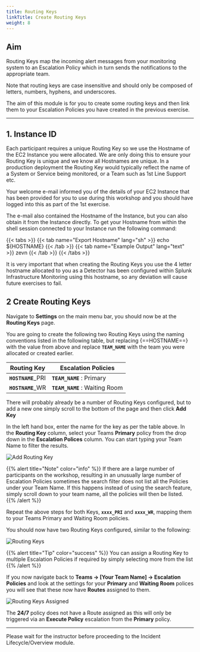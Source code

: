 ```yaml
---
title: Routing Keys
linkTitle: Create Routing Keys
weight: 8
---
```


## Aim

Routing Keys map the incoming alert messages from your monitoring system to an Escalation Policy which in turn sends the notifications to the appropriate team.

Note that routing keys are case insensitive and should only be composed of letters, numbers, hyphens, and underscores.

The aim of this module is for you to create some routing keys and then link them to your Escalation Policies you have created in the previous exercise.

---

## 1. Instance ID

Each participant requires a unique Routing Key so we use the Hostname of the EC2 Instance you were allocated.  We are only doing this to ensure your Routing Key is unique and we know all Hostnames are unique.  In a production deployment the Routing Key would typically reflect the name of a System or Service being monitored, or a Team such as 1st Line Support etc.

Your welcome e-mail informed you of the details of your EC2 Instance that has been provided for you to use during this workshop and you should have logged into this as part of the 1st exercise.

The e-mail also contained the Hostname of the Instance, but you can also obtain it from the Instance directly. To get your Hostname from within the shell session connected to your Instance run the following command:

{{< tabs >}}
{{< tab name="Export Hostname" lang="sh" >}}
echo ${HOSTNAME}
{{< /tab >}}
{{< tab name="Example Output" lang="text" >}}
zevn
{{< /tab >}}
{{< /tabs >}}

It is very important that when creating the Routing Keys you use the 4 letter hostname allocated to you as a Detector has been configured within Splunk Infrastructure Monitoring using this hostname, so any deviation will cause future exercises to fail.

## 2 Create Routing Keys

Navigate to **Settings** on the main menu bar, you should now be at the **Routing Keys** page.

You are going to create the following two Routing Keys using the naming conventions listed in the following table, but replacing {==HOSTNAME==} with the value from above and replace **`TEAM_NAME`** with the team you were allocated or created earlier.

| Routing Key | Escalation Policies |
| --- | --- |
| **`HOSTNAME`**_PRI | **`TEAM_NAME`** : Primary |
| **`HOSTNAME`**_WR | **`TEAM_NAME`** : Waiting Room |

There will probably already be a number of Routing Keys configured, but to add a new one simply scroll to the bottom of the page and then click **Add Key**

In the left hand box, enter the name for the key as per the table above.  In the **Routing Key** column, select your Teams **Primary** policy from the drop down in the **Escalation Polices** column.  You can start typing your Team Name to filter the results.

![Add Routing Key](../../../images/routing-key-add.png)

{{% alert title="Note" color="info" %}}
If there are a large number of participants on the workshop, resulting in an unusually large number of Escalation Policies sometimes the search filter does not list all the Policies under your Team Name.  If this happens instead of using the search feature, simply scroll down to your team name, all the policies will then be listed.
{{% /alert %}}

Repeat the above steps for both Keys, **`xxxx_PRI`** and **`xxxx_WR`**, mapping them to your Teams Primary and Waiting Room policies.

You should now have two Routing Keys configured, similar to the following:

![Routing Keys](../../../images/routing-keys.png)

{{% alert title="Tip" color="success" %}}
You can assign a Routing Key to multiple Escalation Policies if required by simply selecting more from the list
{{% /alert %}}

If you now navigate back to **Teams → [Your Team Name] → Escalation Policies** and look at the settings for your **Primary** and **Waiting Room** polices you will see that these now have **Routes** assigned to them.

![Routing Keys Assigned](../../../images/routing-keys-assigned.png)

The **24/7** policy does not have a Route assigned as this will only be triggered via an **Execute Policy** escalation from the **Primary** policy.

---

Please wait for the instructor before proceeding to the Incident Lifecycle/Overview module.
